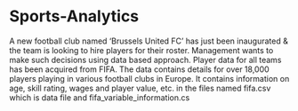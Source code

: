 # Sports-Analytics
A new football club named ‘Brussels United FC’ has just been inaugurated &amp; the team is looking to hire players for their roster. Management wants to make such decisions using data based approach. Player data for all teams has been acquired from FIFA. The data contains details for over 18,000 players playing in various football clubs in Europe. It contains information on age, skill rating, wages and player value, etc. in the files named fifa.csv which is data file and fifa_variable_information.cs
